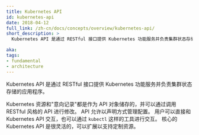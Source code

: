 ```yaml
---
title: Kubernetes API
id: kubernetes-api
date: 2018-04-12
full_link: /zh-cn/docs/concepts/overview/kubernetes-api/
short_description: >
  Kubernetes API 是通过 RESTful 接口提供 Kubernetes 功能服务并负责集群状态存储的应用程序。

aka: 
tags:
- fundamental
- architecture
---
```




Kubernetes API 是通过 RESTful 接口提供 Kubernetes 功能服务并负责集群状态存储的应用程序。



Kubernetes 资源和"意向记录"都是作为 API 对象储存的，并可以通过调用 RESTful 风格的 API 进行修改。
API 允许以声明方式管理配置。
用户可以直接和 Kubernetes API 交互，也可以通过 `kubectl` 这样的工具进行交互。
核心的 Kubernetes API 是很灵活的，可以扩展以支持定制资源。

